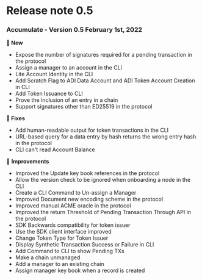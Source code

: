 # Release note 0.5



### **Accumulate - Version 0.5**  February 1st, 2022

&#x20;

**🚀  New**&#x20;

* &#x20;Expose the number of signatures required for a pending transaction in the protocol&#x20;
* &#x20;Assign a manager to an account in the CLI&#x20;
* &#x20;Lite Account Identity in the CLI&#x20;
* Add Scratch Flag to ADI Data Account and ADI Token Account Creation in CLI&#x20;
* Add Token Issuance to CLI&#x20;
* Prove the inclusion of an entry in a chain&#x20;
* Support signatures other than ED25519 in the protocol&#x20;

&#x20;

**🔧  Fixes**&#x20;

* Add human-readable output for token transactions in the CLI&#x20;
* URL-based query for a data entry by hash returns the wrong entry hash in the protocol&#x20;
* CLI can't read Account Balance&#x20;

&#x20;

🔧 **Improvements**&#x20;

* Improved the Update key book references in the protocol&#x20;
* Allow the version check to be ignored when onboarding a node in the CLI&#x20;
* Create a CLI Command to Un-assign a Manager&#x20;
* Improved Document new encoding scheme in the protocol&#x20;
* Improved manual ACME oracle in the protocol&#x20;
* Improved the return Threshold of Pending Transaction Through API in the protocol&#x20;
* SDK Backwards compatibility for token issuer&#x20;
* Use the SDK client interface improved&#x20;
* Change Token Type for Token Issuer &#x20;
* Display Synthetic Transaction Success or Failure in CLI &#x20;
* Add Command to CLI to show Pending TXs&#x20;
* Make a chain unmanaged&#x20;
* Add a manager to an existing chain&#x20;
* Assign manager key book when a record is created&#x20;
